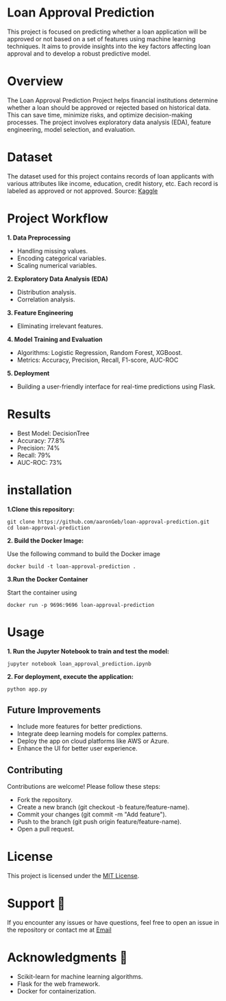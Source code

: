 # Loan Approval Prediction
This project is focused on predicting whether a loan application will be approved or not based on a set of features using machine learning techniques. It aims to provide insights into the key factors affecting loan approval and to develop a robust predictive model.
# Overview
The Loan Approval Prediction Project helps financial institutions determine whether a loan should be approved or rejected based on historical data. This can save time, minimize risks, and optimize decision-making processes. The project involves exploratory data analysis (EDA), feature engineering, model selection, and evaluation.
# Dataset

The dataset used for this project contains records of loan applicants with various attributes like income, education, credit history, etc. Each record is labeled as approved or not approved.
Source: [Kaggle](https://www.kaggle.com/datasets/architsharma01/loan-approval-prediction-dataset)

# Project Workflow

**1.	Data Preprocessing**

- Handling missing values.
- Encoding categorical variables.
- Scaling numerical variables.

**2.	Exploratory Data Analysis (EDA)**
- Distribution analysis.
- Correlation analysis.

**3.	Feature Engineering**
- Eliminating irrelevant features.
  
**4.	Model Training and Evaluation**
- Algorithms: Logistic Regression, Random Forest, XGBoost.
- Metrics: Accuracy, Precision, Recall, F1-score, AUC-ROC
  
**5.	Deployment**
- Building a user-friendly interface for real-time predictions using Flask.

# Results

- Best Model: DecisionTree
- Accuracy: 77.8%
- Precision: 74%
- Recall: 79%
- AUC-ROC: 73%
  
# installation
**1.Clone this repository:**
```
git clone https://github.com/aaronGeb/loan-approval-prediction.git
cd loan-approval-prediction
```
**2.	Build the Docker Image:**

Use the following command to build the Docker image
```
docker build -t loan-approval-prediction .
```
**3.Run the Docker Container**

Start the container using
```
docker run -p 9696:9696 loan-approval-prediction
```

# Usage
**1.	Run the Jupyter Notebook to train and test the model:**
```
jupyter notebook loan_approval_prediction.ipynb
```
**2.	For deployment, execute the application:**
```
python app.py
```
## Future Improvements

- Include more features for better predictions.
- Integrate deep learning models for complex patterns.
- Deploy the app on cloud platforms like AWS or Azure.
- Enhance the UI for better user experience.


## Contributing

Contributions are welcome! Please follow these steps:
- Fork the repository.
- Create a new branch (git checkout -b feature/feature-name).
- Commit your changes (git commit -m "Add feature").
- Push to the branch (git push origin feature/feature-name).
- Open a pull request.

# License
This project is licensed under the [MIT License](LICENSE).

# Support 💬
If you encounter any issues or have questions, feel free to open an issue in the repository or contact me at [Email](aarongebremariam.94@gmail.com)
# Acknowledgments 🙏

- Scikit-learn for machine learning algorithms.
- Flask for the web framework.
- Docker for containerization.